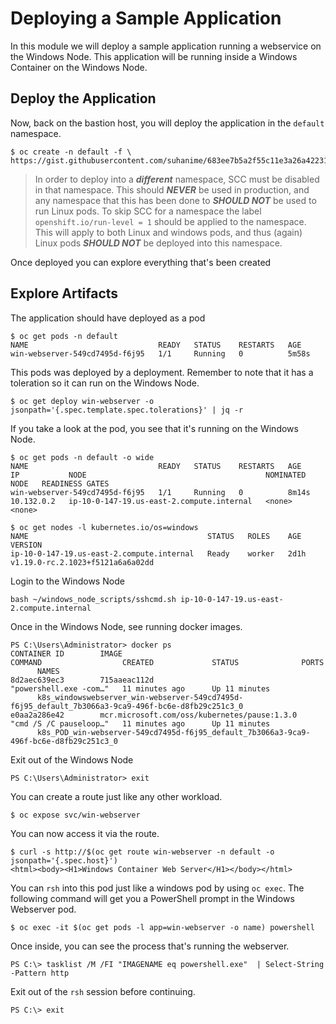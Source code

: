 # Deploying a Sample Application

In this module we will deploy a sample application running a webservice on the Windows Node. This application will be running inside a Windows Container on the Windows Node.

## Deploy the Application

Now, back on the bastion host, you will deploy the application in the `default` namespace.

```shell
$ oc create -n default -f \
https://gist.githubusercontent.com/suhanime/683ee7b5a2f55c11e3a26a4223170582/raw/d893db98944bf615fccfe73e6e4fb19549a362a5/WinWebServer.yaml
```

> In order to deploy into a *__different__* namespace, SCC must be disabled in that namespace. This should *__NEVER__* be used in production, and any namespace that this has been done to *__SHOULD NOT__* be used to run Linux pods.
> To skip SCC for a namespace the label `openshift.io/run-level = 1` should be applied to the namespace. This will apply to both Linux and windows pods, and thus (again) Linux pods *__SHOULD NOT__* be deployed into this namespace.

Once deployed you can explore everything that's been created

## Explore Artifacts

The application should have deployed as a pod

```shell
$ oc get pods -n default
NAME                             READY   STATUS    RESTARTS   AGE
win-webserver-549cd7495d-f6j95   1/1     Running   0          5m58s
```

This pods was deployed by a deployment. Remember to note that it has a toleration so it can run on the Windows Node.

```shell
$ oc get deploy win-webserver -o jsonpath='{.spec.template.spec.tolerations}' | jq -r
```

If you take a look at the pod, you see that it's running on the Windows Node.

```shell
$ oc get pods -n default -o wide
NAME                             READY   STATUS    RESTARTS   AGE     IP           NODE                                        NOMINATED NODE   READINESS GATES
win-webserver-549cd7495d-f6j95   1/1     Running   0          8m14s   10.132.0.2   ip-10-0-147-19.us-east-2.compute.internal   <none>           <none>

$ oc get nodes -l kubernetes.io/os=windows
NAME                                        STATUS   ROLES    AGE    VERSION
ip-10-0-147-19.us-east-2.compute.internal   Ready    worker   2d1h   v1.19.0-rc.2.1023+f5121a6a6a02dd
```

Login to the Windows Node

```shell
bash ~/windows_node_scripts/sshcmd.sh ip-10-0-147-19.us-east-2.compute.internal
```

Once in the Windows Node, see running docker images.

```shell
PS C:\Users\Administrator> docker ps
CONTAINER ID        IMAGE                                          COMMAND                  CREATED             STATUS              PORTS
      NAMES
8d2aec639ec3        715aaeac112d                                   "powershell.exe -com…"   11 minutes ago      Up 11 minutes
      k8s_windowswebserver_win-webserver-549cd7495d-f6j95_default_7b3066a3-9ca9-496f-bc6e-d8fb29c251c3_0
e0aa2a286e42        mcr.microsoft.com/oss/kubernetes/pause:1.3.0   "cmd /S /C pauseloop…"   11 minutes ago      Up 11 minutes
      k8s_POD_win-webserver-549cd7495d-f6j95_default_7b3066a3-9ca9-496f-bc6e-d8fb29c251c3_0
```

Exit out of the Windows Node

```shell
PS C:\Users\Administrator> exit
```

You can create a route just like any other workload.

```shell
$ oc expose svc/win-webserver
```

You can now access it via the route.

```shell
$ curl -s http://$(oc get route win-webserver -n default -o jsonpath='{.spec.host}')
<html><body><H1>Windows Container Web Server</H1></body></html>
```

You can `rsh` into this pod just like a windows pod by using `oc exec`. The following command will get you a PowerShell prompt in the Windows Webserver pod.

```shell
$ oc exec -it $(oc get pods -l app=win-webserver -o name) powershell
```

Once inside, you can see the process that's running the webserver.

```shell
PS C:\> tasklist /M /FI "IMAGENAME eq powershell.exe"  | Select-String -Pattern http
```

Exit out of the `rsh` session before continuing.

```shell
PS C:\> exit
```
